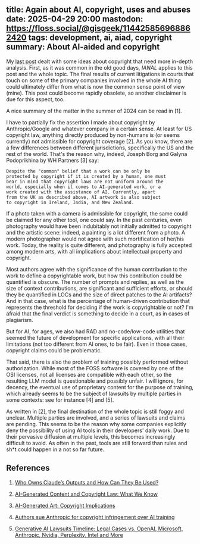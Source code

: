 title: Again about AI, copyright, uses and abuses
date: 2025-04-29 20:00
mastodon: https://floss.social/@gisgeek/114425856968862420
tags: development, ai, aiad, copyright
summary: About AI-aided and copyright
---

My [last post](https://lovergine.com/ai-artifacts-copyright-and-electric-sheep-dreaming.html)
dealt with some ideas about copyright that need more in-depth
analysis. First, as it was common in the old good days, _IANAL_ applies to this
post and the whole topic.
The final results of current litigations in courts that touch on some of the
primary companies involved in the whole AI thing could ultimately differ from
what is now the common sense point of view (mine). This post could become
rapidly obsolete, so another disclaimer is due for this aspect, too.

A nice summary of the matter in the summer of 2024 can be read in [1].

I have to partially fix the assertion I made about copyright by Anthropic/Google and
whatever company in a certain sense. At least for US copyright law, anything
directly produced by non-humans is (or seems currently) not admissible for
copyright coverage [2]. As you know, there are a few differences between
different jurisdictions, specifically the US and the rest of the world. That's
the reason why, indeed, Joseph Borg and Galyna Podoprikhina by WH Partners [3]
say:

```
Despite the "common" belief that a work can be only be
protected by copyright if it is created by a human, one must
bear in mind that copyright laws are not uniform around the
world, especially when it comes to AI-generated work, or a
work created with the assistance of AI. Currently, apart
from the UK as described above, AI artwork is also subject
to copyright in Ireland, India, and New Zealand.
```

If a photo taken with a camera is admissible for copyright, the same could be
claimed for any other tool, one could say. In the past centuries, even
photography would have been indubitably not initially admitted to copyright and
the artistic scene: indeed, a painting is a lot different from a photo. A modern
photographer would not agree with such mortification of her/his work. Today, the
reality is quite different, and photography is fully accepted among modern arts,
with all implications about intellectual property and copyright.
 
Most authors agree with the significance of the human contribution to the work
to define a copyrightable work, but how this contribution could be quantified is
obscure. The number of prompts and replies, as well as the size of context
contributions, are significant and sufficient efforts, or should they be
quantified in LOCs and the size of direct patches to the AI artifacts? And in
that case, what is the percentage of human-driven contribution that represents
the threshold for deciding if the work is copyrightable or not? I'm afraid that
the final verdict is something to decide in a court, as in cases of plagiarism.

But for AI, for ages, we also had RAD and no-code/low-code utilities that seemed
the future of development for specific applications, with all their limitations
(not too different from AI ones, to be fair). Even in those cases, copyright
claims could be problematic. 

That said, there is also the problem of training possibly performed without
authorization. While most of the FOSS software is covered by one of the OSI
licenses, not all licenses are compatible with each other, so the resulting LLM
model is questionable and possibly unfair. I will ignore, for decency, the
eventual use of proprietary content for the purpose of training, which already
seems to be the subject of lawsuits by multiple parties in some contexts: see 
for instance [4] and [5].

As written in [2], the final destination of the whole topic is still foggy and
unclear. Multiple parties are involved, and a series of lawsuits and claims are
pending. This seems to be the reason why some companies explicitly deny the
possibility of using AI tools in their developers' daily work. Due to their
pervasive diffusion at multiple levels, this becomes increasingly difficult to
avoid. As often in the past, tools are still forward than rules and sh*t could
happen in a not so far future.

## References

1. [Who Owns Claude’s Outputs and How Can They Be Used?](https://terms.law/2024/08/24/who-owns-claudes-outputs-and-how-can-they-be-used/)

2. [AI-Generated Content and Copyright Law: What We Know](https://builtin.com/artificial-intelligence/ai-copyright)

3. [AI-Generated Art: Copyright Implications](https://whpartners.eu/news/ai-generated-art-copyright-implications/)

4. [Authors sue Anthropic for copyright infringement over AI training](https://www.theguardian.com/technology/article/2024/aug/20/anthropic-ai-lawsuit-author)

5. [Generative AI Lawsuits Timeline: Legal Cases vs. OpenAI, Microsoft, Anthropic, Nvidia, Perplexity, Intel and More](https://sustainabletechpartner.com/topics/ai/generative-ai-lawsuit-timeline/)

